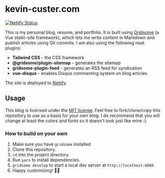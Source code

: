 # kevin-custer.com

[![Netlify Status](https://api.netlify.com/api/v1/badges/d3bafb5b-8882-461e-890a-99d2135f6300/deploy-status)](https://app.netlify.com/sites/kevin-custer/deploys)

This is my personal blog, resume, and portfolio.  It is built using [Gridsome](https://gridsome.org/) (a Vue static-site framework), which lets me write content in Markdown and publish articles using Git commits.  I am also using the following neat plugins:

* **Tailwind CSS** - the CSS framework
* **@gridsome/plugin-sitemap** - generates the sitemap
* **gridsome-plugin-feed** - generates an RSS feed for syndication
* **vue-disqus** - enables Disqus commenting system on blog articles

The site is deployed to [Netlify](https://netlify.com).

## Usage

This blog is licensed under the [MIT license](LICENSE). Feel free to fork/clone/copy this repository to use as a basis for your own blog. I do recommend that you will change at least the colors and fonts so it doesn't look just like mine :).  

### How to build on your own

1. Make sure you have `gridsome` installed
2. Clone this repository.
3. `cd` into the project directory.
4. Run `yarn` to install dependencies.
5. `gridsome develop` to start a local dev server at `http://localhost:8080`
6. Happy customizing! 🎉🙌
